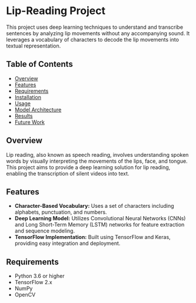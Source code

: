 # Lip-Reading Project

This project uses deep learning techniques to understand and transcribe sentences by analyzing lip movements without any accompanying sound. It leverages a vocabulary of characters to decode the lip movements into textual representation.

## Table of Contents
- [Overview](#overview)
- [Features](#features)
- [Requirements](#requirements)
- [Installation](#installation)
- [Usage](#usage)
- [Model Architecture](#model-architecture)
- [Results](#results)
- [Future Work](#future-work)

## Overview
Lip reading, also known as speech reading, involves understanding spoken words by visually interpreting the movements of the lips, face, and tongue. This project aims to provide a deep learning solution for lip reading, enabling the transcription of silent videos into text.

## Features
- **Character-Based Vocabulary:** Uses a set of characters including alphabets, punctuation, and numbers.
- **Deep Learning Model:** Utilizes Convolutional Neural Networks (CNNs) and Long Short-Term Memory (LSTM) networks for feature extraction and sequence modeling.
- **TensorFlow Implementation:** Built using TensorFlow and Keras, providing easy integration and deployment.

## Requirements
- Python 3.6 or higher
- TensorFlow 2.x
- NumPy
- OpenCV


